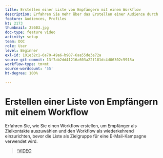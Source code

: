 ```yaml
---
title: Erstellen einer Liste von Empfängern mit einem Workflow
description: Erfahren Sie mehr über das Erstellen einer Audience durch Konfigurieren einer Empfängerliste aus dem Explorer.
feature: Audiences, Profiles
kt: 2173
thumbnail: 25603.jpg
doc-type: feature video
activity: setup
team: DOC
role: User
level: Beginner
exl-id: 101e32c1-6a70-49a6-b987-6aa55de3e72a
source-git-commit: 13f7ab2dd41216a603a22f181dc4d06302c5918a
workflow-type: tm+mt
source-wordcount: '55'
ht-degree: 100%

---
```


# Erstellen einer Liste von Empfängern mit einem Workflow

Erfahren Sie, wie Sie einen Workflow erstellen, um Empfänger als Zielkontakte auszuwählen und den Workflow als wiederkehrend einzurichten, bevor die Liste als Zielgruppe für eine E-Mail-Kampagne verwendet wird.

>[!VIDEO](https://video.tv.adobe.com/v/25603?quality=12&learn=on)
